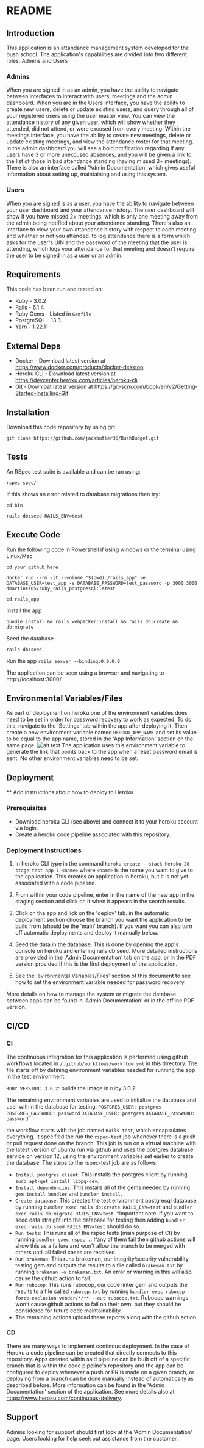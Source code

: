 # README

## Introduction ##

This application is an attandance management system developed for the bush school. The application's capabilities are divided into two different roles: Admins and Users
### Admins ###
When you are signed in as an admin, you have the ability to navigate between interfaces to interact with users, meetings and the admin dashboard. When you are in the Users interface,
you have the ability to create new users, delete or update existing users, and query through all of your registered users using the user master view. You can view the attendance history 
of any given user, which will show whether they attended, did not attend, or were excused from every meeting. Within the meetings interface, you have the ability to create new meetings, delete or update existing meetings,
and view the attendance roster for that meeting. In the admin dashboard you will see a bold notification regarding if any users have 3 or more unexcused absences, and you will be given a link to the list of those in bad
attendance standing (having missed 3+ meetings). There is also an interface called 'Admin Documentation' which gives useful information about setting up, maintaining and using this system. 
### Users ###
When you are signed is as a user, you have the ability to navigate between your user dashboard and your attendance history. The user dashboard will show if you have missed 2+ meetings, which is only one meeting away from
the admin being notified about your attendance standing. There's also an interface to view your own attandance history with respect to each meeting and whether or not you attended. to log attendance there is a form which asks 
for the user's UIN and the password of the meeting that the user is attending, which logs your attendance for that meeting and doesn't require the user to be signed in as a user or an admin. 

## Requirements ##

This code has been run and tested on:

* Ruby - 3.0.2
* Rails - 6.1.4
* Ruby Gems - Listed in `Gemfile`
* PostgreSQL - 13.3
* Yarn - 1.22.11


## External Deps  ##

* Docker - Download latest version at https://www.docker.com/products/docker-desktop
* Heroku CLI - Download latest version at https://devcenter.heroku.com/articles/heroku-cli
* Git - Downloat latest version at https://git-scm.com/book/en/v2/Getting-Started-Installing-Git

## Installation ##

Download this code repository by using git:

 `git clone https://github.com/jackbutler36/BushBudget.git`


## Tests ##

An RSpec test suite is available and can be ran using:

  `rspec spec/`

If this shows an error related to database migrations then try:

  `cd bin`

  `rails db:seed RAILS_ENV=test`

## Execute Code ##

Run the following code in Powershell if using windows or the terminal using Linux/Mac

  `cd your_github_here`

  `docker run --rm -it --volume "$(pwd):/rails_app" -e DATABASE_USER=test_app -e DATABASE_PASSWORD=test_password -p 3000:3000 dmartinez05/ruby_rails_postgresql:latest`

  `cd rails_app`

Install the app

  `bundle install && rails webpacker:install && rails db:create && db:migrate`

Seed the database

  `rails db:seed`

Run the app
  `rails server --binding:0.0.0.0`

The application can be seen using a browser and navigating to http://localhost:3000/

## Environmental Variables/Files ##

As part of deployment on heroku one of the environment variables does need to be set in order for password recovery to work as expected.
To do this, navigate to the 'Settings' tab within the app after deploying it. Then create a new environment variable named `HEROKU_APP_NAME` and set
its value to be equal to the app name, stored in the 'App Information' section on the same page.
![alt text](/public/images/setting_app_name.JPG)
The application uses this environment variable to generate the link that points back to the app when a reset password email is sent. No other environment variables need to be set.

## Deployment ##

** Add instructions about how to deploy to Heroku

### Prerequisites ###
- Download heroku CLI (see above) and connect it to your heroku account via login.
- Create a heroku code pipeline associated with this repository.

### Deployment Instructions ###

1) In heroku CLI type in the command `heroku create --stack heroku-20 stage-test-app-1-<name>` where `<name>` is the name you want to give to the application. This creates an application in heroku, but it is not yet associated with a code pipeline.

2) From within your code pipeline, enter in the name of the new app in the staging section and click on it when it appears in the search results.

3) Click on the app and lick on the 'deploy' tab. in the automatic deployment section choose the branch you want the application to be build from (should be the 'main' branch). If you want you can also turn off automatic deployments and deploy it manually below.

4) Seed the data in the database. This is done by opening the app's console on heroku and entering rails db:seed. More detailed instructions are provided in the 'Admin Documentation' tab on the app, or in the PDF version provided if this is the first deployment of the application.

5) See the 'evironmental Variables/Files' section of this document to see how to set the environment variable needed for password recovery.

More details on how to manage the system or migrate the database between apps can be found in 'Admin Documentation' or in the offline PDF version.

## CI/CD ##

### CI ###
The continuous integration for this application is performed using github workflows located in `/.github/workflows/workflow.yml` in this directory.
The file starts off by defining environment variables needed for running the app in the test environment:

  `RUBY_VERSION: 3.0.2`: builds the image in ruby 3.0.2

  The remaining environment variables are used to initialize the database and user within the database for testing:
  `POSTGRES_USER: postgres`
  `POSTGRES_PASSWORD: password`
  `DATABASE_USER: postgres`
  `DATABASE_PASSWORD: password`

the workflow starts with the job named `Rails test`, which encapsulates everything. It specified the run the `rspec-test` job whenever there is a push or pull request done on the branch. This job is run on a virtual machine with the latest version of ubuntu run via github and uses the postgres database service on version 12, using the environment variables set earlier to create the database. The steps to the rspec-test job are as follows:
- `Install postgres client`: This installs the postgres client by running `sudo apt-get install libpq-dev`.
- `Install dependencies`: This installs all of the gems needed by running `gem install bundler` and `bundler install`.
- `Create database`: This creates the test environment postgresql database by running `bundler exec rails db:create RAILS_ENV=test` and `bundler exec rails db:migrate RAILS_ENV=test`. *important note: if you want to seed data straight into the database for testing then adding `bundler exec rails db:seed RAILS_ENV=test` should do so.
- `Run tests`: This runs all of the rspec tests (main purpose of CI) by running `bundler exec rspec .`. Ifany of them fail then github actions will show this as a failure and won't allow the branch to be merged with others until all failed cases are resolved.
- `Run brakeman`: This runs brakeman, our integrity/security vulnerability testing gem and outputs the results to a file called `brakeman.txt` by running `brakeman -o brakeman.txt`. An error or warning in this will also cause the github action to fail.
- `Run rubocop`: This runs rubocop, our code linter gem and outputs the results to a file called `rubocop.txt` by running `bundler exec rubocop --force-exclusion vendor/*/** --out rubocop.txt`. Rubocop warnings won't cause github actions to fail on their own, but they should be considered for future code maintainability.
- The remaining actions upload these reports along with the github action.

### CD ###
There are many ways to implement continous deployment. In the case of Heroku a code pipeline can be created that directly connects to this repository. Apps created within said pipeline can be built off of a specific branch that is within the code pipeline's repository and the app can be configured to deploy whenever a push or PR is made on a given branch, or deploying from a branch can be done manually instead of automatically as described before. More information can be found in the 'Admin Documentation' section of the application. See more details also at https://www.heroku.com/continuous-delivery.

## Support ##

Admins looking for support should first look at the 'Admin Documentation' page.
Users looking for help seek out assistance from the customer.